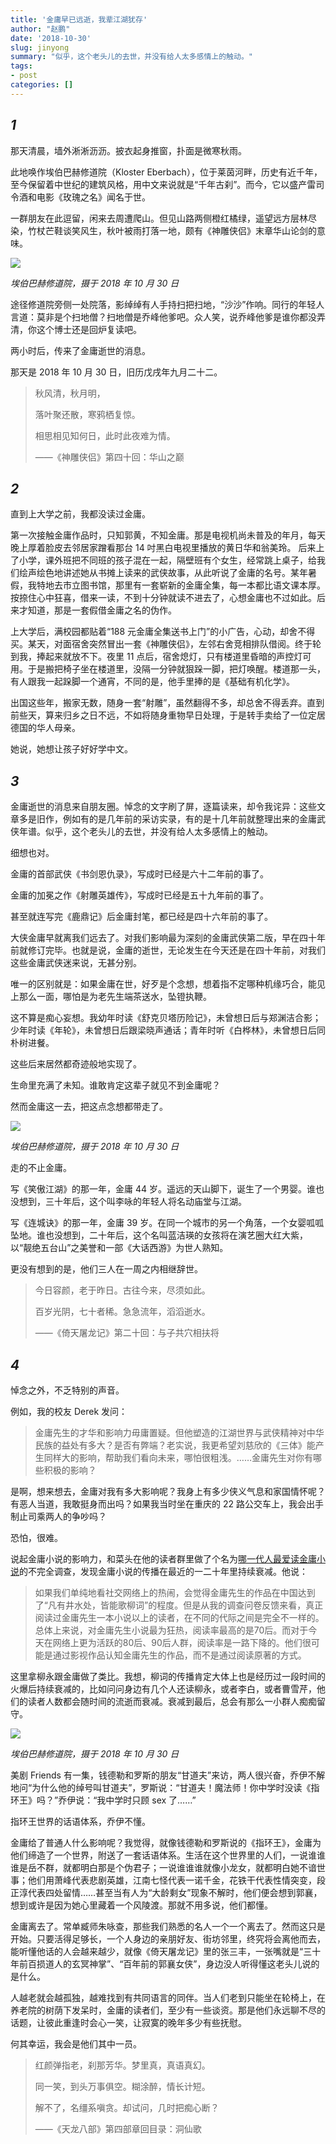 ```yaml
---
title: '金庸早已远逝，我辈江湖犹存'
author: "赵鹏"
date: '2018-10-30'
slug: jinyong
summary: "似乎，这个老头儿的去世，并没有给人太多感情上的触动。"
tags:
- post
categories: []
---
```




## *1*

那天清晨，墙外淅淅沥沥。披衣起身推窗，扑面是微寒秋雨。

此地唤作埃伯巴赫修道院（Kloster Eberbach），位于莱茵河畔，历史有近千年，至今保留着中世纪的建筑风格，用中文来说就是“千年古刹”。而今，它以盛产雷司令酒和电影《玫瑰之名》闻名于世。

一群朋友在此逗留，闲来去周遭爬山。但见山路两侧橙红橘绿，遥望远方层林尽染，竹杖芒鞋谈笑风生，秋叶被雨打落一地，颇有《神雕侠侣》末章华山论剑的意味。

![](https://cdn.steemitimages.com/DQmZy7mNTb6rsYC98jyNEbB2zNb3PRnYhcRGT4bAHqFWoqC/WeChat%20Image_20181103161651.jpg)

*埃伯巴赫修道院，摄于 2018 年 10 月 30 日*

途径修道院旁侧一处院落，影绰绰有人手持扫把扫地，“沙沙”作响。同行的年轻人言道：莫非是个扫地僧？扫地僧是乔峰他爹吧。众人笑，说乔峰他爹是谁你都没弄清，你这个博士还是回炉复读吧。

两小时后，传来了金庸逝世的消息。

那天是 2018 年 10 月 30 日，旧历戊戌年九月二十二。

> 秋风清，秋月明，
>
> 落叶聚还散，寒鸦栖复惊。
>
> 相思相见知何日，此时此夜难为情。
>
> ——《神雕侠侣》第四十回：华山之巅

## *2*

直到上大学之前，我都没读过金庸。

第一次接触金庸作品时，只知郭黄，不知金庸。那是电视机尚未普及的年月，每天晚上厚着脸皮去邻居家蹭看那台 14 吋黑白电视里播放的黄日华和翁美玲。 后来上了小学，课外班把不同班的孩子混在一起，隔壁班有个女生，经常跳上桌子，给我们绘声绘色地讲述她从书摊上读来的武侠故事，从此听说了金庸的名号。某年暑假，我特地去市立图书馆，那里有一套崭新的金庸全集，每一本都比语文课本厚。按捺住心中狂喜，借来一读，不到十分钟就读不进去了，心想金庸也不过如此。后来才知道，那是一套假借金庸之名的伪作。

上大学后，满校园都贴着“188 元金庸全集送书上门”的小广告，心动，却舍不得买。某天，对面宿舍突然冒出一套《神雕侠侣》，左邻右舍竞相排队借阅。终于轮到我，捧起来就放不下。夜里 11 点后，宿舍熄灯，只有楼道里昏暗的声控灯可用。于是搬把椅子坐在楼道里，没隔一分钟就狠跺一脚，把灯唤醒。楼道那一头，有人跟我一起跺脚一个通宵，不同的是，他手里捧的是《基础有机化学》。

出国这些年，搬家无数，随身一套“射雕”，虽然翻得不多，却总舍不得丢弃。直到前些天，算来归乡之日不远，不如将随身重物早日处理，于是转手卖给了一位定居德国的华人母亲。

她说，她想让孩子好好学中文。

## *3*

金庸逝世的消息来自朋友圈。悼念的文字刷了屏，逐篇读来，却令我诧异：这些文章多是旧作，例如有的是几年前的采访实录，有的是十几年前就整理出来的金庸武侠年谱。似乎，这个老头儿的去世，并没有给人太多感情上的触动。

细想也对。

金庸的首部武侠《书剑恩仇录》，写成时已经是六十二年前的事了。

金庸的加冕之作《射雕英雄传》，写成时已经是五十九年前的事了。

甚至就连写完《鹿鼎记》后金庸封笔，都已经是四十六年前的事了。

大侠金庸早就离我们远去了。对我们影响最为深刻的金庸武侠第二版，早在四十年前就修订完毕。也就是说，金庸的逝世，无论发生在今天还是在四十年前，对我们这些金庸武侠迷来说，无甚分别。

唯一的区别就是：如果金庸在世，好歹是个念想，想着指不定哪种机缘巧合，能见上那么一面，哪怕是为老先生端茶送水，坠镫执鞭。

这不算是痴心妄想。我幼年时读《舒克贝塔历险记》，未曾想日后与郑渊洁合影；少年时读《年轮》，未曾想日后跟梁晓声通话；青年时听《白桦林》，未曾想日后同朴树进餐。

这些后来居然都奇迹般地实现了。

生命里充满了未知。谁敢肯定这辈子就见不到金庸呢？

然而金庸这一去，把这点念想都带走了。

![](https://cdn.steemitimages.com/DQmReLBgHryyqcLMw1mYQRCpAoW8JoSmp7ktHjoFKdmJtER/WeChat%20Image_20181103161259.jpg)

*埃伯巴赫修道院，摄于 2018 年 10 月 30 日*

走的不止金庸。

写《笑傲江湖》的那一年，金庸 44 岁。遥远的天山脚下，诞生了一个男婴。谁也没想到，三十年后，这个叫李咏的年轻人将名动庙堂与江湖。

写《连城诀》的那一年，金庸 39 岁。在同一个城市的另一个角落，一个女婴呱呱坠地。谁也没想到，二十年后，这个名叫蓝洁瑛的女孩将在演艺圈大红大紫，以“靓绝五台山”之美誉和一部《大话西游》为世人熟知。

更没有想到的是，他们三人在一周之内相继辞世。

> 今日容颜，老于昨日。古往今来，尽须如此。
>
> 百岁光阴，七十者稀。急急流年，滔滔逝水。
>
> ——《倚天屠龙记》第二十回：与子共穴相扶将


## *4*

悼念之外，不乏特别的声音。

例如，我的校友 Derek 发问：

> 金庸先生的才华和影响力毋庸置疑。但他塑造的江湖世界与武侠精神对中华民族的益处有多大？是否有弊端？老实说，我更希望刘慈欣的《三体》能产生同样大的影响，帮助我们看向未来，哪怕很粗浅。……金庸先生对你有哪些积极的影响？

是啊，想来想去，金庸对我有多大影响呢？我身上有多少侠义气息和家国情怀呢？有恶人当道，我敢挺身而出吗？如果我当时坐在重庆的 22 路公交车上，我会出手制止司乘两人的争吵吗？

恐怕，很难。

说起金庸小说的影响力，和菜头在他的读者群里做了个名为[哪一代人最爱读金庸小说](https://mp.weixin.qq.com/s/kUBtoDFDianD5a-3VRg5DA)的不完全调查，发现金庸小说的传播在最近的一二十年里持续衰减。他说：

> 如果我们单纯地看社交网络上的热闹，会觉得金庸先生的作品在中国达到了“凡有井水处，皆能歌柳词”的程度。但是从我的调查问卷反馈来看，真正阅读过金庸先生一本小说以上的读者，在不同的代际之间是完全不一样的。总体上来说，对金庸先生小说最为狂热，阅读率最高的是70后。而对于今天在网络上更为活跃的80后、90后人群，阅读率是一路下降的。他们很可能是通过影视作品认知金庸先生的作品，而不是通过阅读原著的方式。

这里拿柳永跟金庸做了类比。我想，柳词的传播肯定大体上也是经历过一段时间的火爆后持续衰减的，比如问问身边有几个人还读柳永，或者李白，或者曹雪芹，他们的读者人数都会随时间的流逝而衰减。衰减到最后，总会有那么一小群人痴痴留守。

![](https://cdn.steemitimages.com/DQmWTkPJi45jkRcrtDAWY6nKk8nzr8jfuBjdhKouuuyQKMp/WeChat%20Image_20181103161304.jpg)

*埃伯巴赫修道院，摄于 2018 年 10 月 30 日*

美剧 Friends 有一集，钱德勒和罗斯的朋友“甘道夫”来访，两人很兴奋，乔伊不解地问“为什么他的绰号叫甘道夫”，罗斯说：“甘道夫！魔法师！你中学时没读《指环王》吗？”乔伊说：“我中学时只顾 sex 了……”

指环王世界的话语体系，乔伊不懂。

金庸给了普通人什么影响呢？我觉得，就像钱德勒和罗斯说的《指环王》，金庸为他们缔造了一个世界，附送了一套话语体系。生活在这个世界里的人们，一说谁谁谁是岳不群，就都明白那是个伪君子；一说谁谁谁就像小龙女，就都明白她不谙世事；他们用萧峰代表悲剧英雄，江南七怪代表一诺千金，花铁干代表性情突变，段正淳代表四处留情……甚至当有人为“大龄剩女”现象不解时，他们便会想到郭襄，想到或许是因为她心里藏着一个风陵渡。那就不用多说，他们都懂。

金庸离去了。常单臧师朱咏查，那些我们熟悉的名人一个一个离去了。然而这只是开始。只要活得足够长，一个人身边的亲朋好友、街坊邻里，终究将会离他而去，能听懂他话的人会越来越少，就像《倚天屠龙记》里的张三丰，一张嘴就是“三十年前百损道人的玄冥神掌”、“百年前的郭襄女侠”，身边没人听得懂这老头儿说的是什么。

人越老就会越孤独，越难找到有共同语言的同伴。当人们老到只能坐在轮椅上，在养老院的树荫下发呆时，金庸的读者们，至少有一些谈资。那是他们永远聊不尽的话题，让彼此重逢时会心一笑，让寂寞的晚年多少有些抚慰。

何其幸运，我会是他们其中一员。

> 红颜弹指老，刹那芳华。梦里真，真语真幻。
>
> 同一笑，到头万事俱空。糊涂醉，情长计短。
>
> 解不了，名缰系嗔贪。却试问，几时把痴心断？
>
> ——《天龙八部》第四部章回目录：洞仙歌
